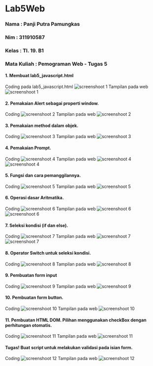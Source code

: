 # Lab5Web

### Nama        : Panji Putra Pamungkas
### Nim         : 311910587
### Kelas       : TI. 19. B1
### Mata Kuliah : Pemograman Web - Tugas 5

#### 1. Membuat lab5_javascript.html

Coding pada lab5_javascript.html
![screenshoot 1](screenshoot/1.1.png)
Tampilan pada web
![screenshoot 1](screenshoot/1.2.png)

#### 2. Pemakaian Alert sebagai properti window.

Coding
![screenshoot 2](screenshoot/2.1.png)
Tampilan pada web
![screenshoot 2](screenshoot/2.2.png)

#### 3. Pemakaian method dalam objek.

Coding
![screenshoot 3](screenshoot/3.1.png)
Tampilan pada web
![screenshoot 3](screenshoot/3.2.png)

#### 4. Pemakaian Prompt.

Coding
![screenshoot 4](screenshoot/4.1.png)
Tampilan pada web
![screenshoot 4](screenshoot/4.2.png)
![screenshoot 4](screenshoot/4.3.png)

#### 5. Fungsi dan cara pemanggilannya.

Coding
![screenshoot 5](screenshoot/5.1.png)
Tampilan pada web
![screenshoot 5](screenshoot/5.2.png)

#### 6. Operasi dasar Aritmatika.

Coding
![screenshoot 6](screenshoot/6.1.png)
Tampilan pada web
![screenshoot 6](screenshoot/6.2.png)
![screenshoot 6](screenshoot/6.3.png)

#### 7. Seleksi kondisi (if dan else).

Coding
![screenshoot 7](screenshoot/7.1.png)
Tampilan pada web
![screenshoot 7](screenshoot/7.2.png)
![screenshoot 7](screenshoot/7.3.png)

#### 8. Operator Switch untuk seleksi kondisi.

Coding
![screenshoot 8](screenshoot/8.1.png)
Tampilan pada web
![screenshoot 8](screenshoot/8.2.png)

#### 9. Pembuatan form input

Coding
![screenshoot 9](screenshoot/9.1.png)
Tampilan pada web
![screenshoot 9](screenshoot/9.2.png)

#### 10. Pembuatan form button.

Coding
![screenshoot 10](screenshoot/10.1.png)
Tampilan pada web
![screenshoot 10](screenshoot/10.2.png)

#### 11. Pembuatan HTML DOM. Pilihan menggunakan checkBox dengan perhitungan otomatis.

Coding
![screenshoot 11](screenshoot/11.1.png)
Tampilan pada web
![screenshoot 11](screenshoot/11.2.png)

#### Tugas! Buat script untuk melakukan validasi pada isian form.

Coding
![screenshoot 12](screenshoot/12.1.png)
Tampilan pada web
![screenshoot 12](screenshoot/12.2.png)